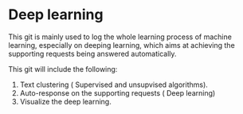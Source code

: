 # Deep learning
This git is mainly used to log the whole learning process of machine learning, especially on deeping learning, which aims at achieving the supporting requests being answered automatically.

This git will include the following:
1. Text clustering ( Supervised and unsupvised algorithms).
2. Auto-response on the supporting requests ( Deep learning)
3. Visualize the deep learning.
